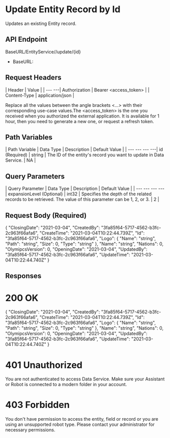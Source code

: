 ﻿# Update Entity Record by Id

Updates an existing Entity record.

## API Endpoint

BaseURL/EntityService/<Entity>/update/{id}

* BaseURL:


## Request Headers

| Header | Value |
| --- ---| Authorization | Bearer <access_token> |
| Content-Type | application/json |

Replace all the values between the angle brackets <...> with their corresponding use-case values.The <access_token> is the one you received when you authorized the external application. It is available for 1 hour, then you need to generate a new one, or request a refresh token.


## Path Variables

| Path Variable | Data Type | Description | Default Value |
| --- --- --- ---| id (Required) | string | The ID of the entity's record you want to update in Data Service. | NA |


## Query Parameters

| Query Parameter | Data Type | Description | Default Value |
| --- --- --- ---| expansionLevel (Optional) | int32 | Specifies the depth of the related records to be retrieved. The value of this parameter can be 1, 2, or 3. | 2 |


## Request Body (Required)

{
  "ClosingDate": "2021-03-04",
  "CreatedBy": "3fa85f64-5717-4562-b3fc-2c963f66afa6",
  "CreateTime": "2021-03-04T10:22:44.739Z",
  "Id": "3fa85f64-5717-4562-b3fc-2c963f66afa6",
  "Logo": {
    "Name": "string",
    "Path": "string",
    "Size": 0,
    "Type": "string"
  },
  "Name": "string",
  "Nations": 0,
  "OlymipcsVersion": 0,
  "OpeningDate": "2021-03-04",
  "UpdatedBy": "3fa85f64-5717-4562-b3fc-2c963f66afa6",
  "UpdateTime": "2021-03-04T10:22:44.740Z"
}


## Responses

# 200 OK

{
  "ClosingDate": "2021-03-04",
  "CreatedBy": "3fa85f64-5717-4562-b3fc-2c963f66afa6",
  "CreateTime": "2021-03-04T10:22:44.739Z",
  "Id": "3fa85f64-5717-4562-b3fc-2c963f66afa6",
  "Logo": {
    "Name": "string",
    "Path": "string",
    "Size": 0,
    "Type": "string"
  },
  "Name": "string",
  "Nations": 0,
  "OlymipcsVersion": 0,
  "OpeningDate": "2021-03-04",
  "UpdatedBy": "3fa85f64-5717-4562-b3fc-2c963f66afa6",
  "UpdateTime": "2021-03-04T10:22:44.740Z"
}

# 401 Unauthorized

You are not authenticated to access Data Service. Make sure your Assistant or Robot is connected to a modern folder in your account.

# 403 Forbidden

You don't have permission to access the entity, field or record or you are using an unsupported robot type. Please contact your administrator for necessary permissions.

